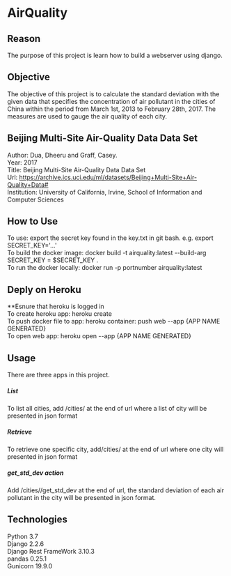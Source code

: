 # AirQuality

## Reason
The purpose of this project is learn how to build a webserver using django. 

## Objective
The objective of this project is to calculate the standard deviation with the given data that specifies the concentration of air pollutant
in the cities of China within the period from March 1st, 2013 to February 28th, 2017. The measures are used to gauge the air quality of each city.

## Beijing Multi-Site Air-Quality Data Data Set
Author: Dua, Dheeru and Graff, Casey.<br/>
Year: 2017<br/>
Title: Beijing Multi-Site Air-Quality Data Data Set<br/>
Url: https://archive.ics.uci.edu/ml/datasets/Beijing+Multi-Site+Air-Quality+Data#<br/>
Institution: University of California, Irvine, School of Information and Computer Sciences<br/>

## How to Use
To use: export the secret key found in the key.txt in git bash. e.g. export SECRET_KEY='...' <br/>
To build the docker image: docker build -t airquality:latest --build-arg SECRET_KEY = $SECRET_KEY . <br/>
To run the docker locally: docker run -p portnumber airquality:latest<br/>

## Deply on Heroku
**Esnure that heroku is logged in<br/>
To create heroku app: heroku create<br/>
To push docker file to app: heroku container: push web --app {APP NAME GENERATED}<br/> 
To open web app: heroku open --app {APP NAME GENERATED}<br/>


## Usage
There are three apps in this project.
##### List
To list all cities, add /cities/ at the end of url where a list of city will be presented in json format

##### Retrieve
To retrieve one specific city, add/cities/<pk> at the end of url where one city will presented in json format

##### get_std_dev action
Add /cities/<pk>/get_std_dev at the end of url, the standard deviation of each air pollutant in the city will be presented in json format.

## Technologies
Python 3.7<br/>
Django 2.2.6<br/>
Django Rest FrameWork 3.10.3<br/>
pandas 0.25.1<br/>
Gunicorn 19.9.0<br/>